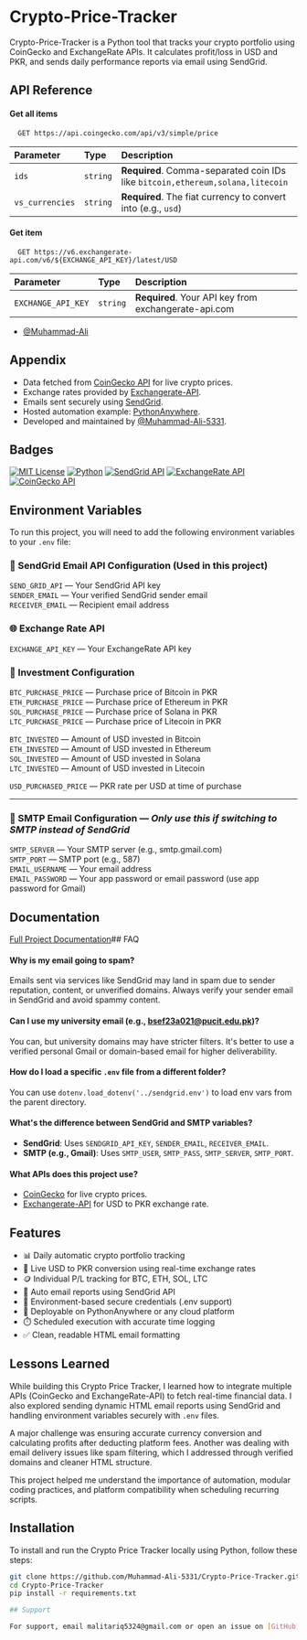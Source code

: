 
# Crypto-Price-Tracker

Crypto-Price-Tracker is a Python tool that tracks your crypto portfolio using CoinGecko and ExchangeRate APIs. It calculates profit/loss in USD and PKR, and sends daily performance reports via email using SendGrid.

## API Reference

#### Get all items

```http
  GET https://api.coingecko.com/api/v3/simple/price
```

| Parameter       | Type     | Description                                                                 |
| :-------------- | :------- | :-------------------------------------------------------------------------- |
| `ids`           | `string` | **Required**. Comma-separated coin IDs like `bitcoin,ethereum,solana,litecoin` |
| `vs_currencies` | `string` | **Required**. The fiat currency to convert into (e.g., `usd`)              |

#### Get item

```http
  GET https://v6.exchangerate-api.com/v6/${EXCHANGE_API_KEY}/latest/USD
```

| Parameter          | Type     | Description                              |
| :----------------- | :------- | :--------------------------------------- |
| `EXCHANGE_API_KEY` | `string` | **Required**. Your API key from exchangerate-api.com |## Authors

- [@Muhammad-Ali](https://github.com/Muhammad-Ali-5331)
## Appendix

- Data fetched from [CoinGecko API](https://www.coingecko.com/en/api) for live crypto prices.
- Exchange rates provided by [Exchangerate-API](https://www.exchangerate-api.com/).
- Emails sent securely using [SendGrid](https://sendgrid.com/).
- Hosted automation example: [PythonAnywhere](https://www.pythonanywhere.com/).
- Developed and maintained by [@Muhammad-Ali-5331](https://github.com/Muhammad-Ali-5331).
## Badges

[![MIT License](https://img.shields.io/badge/License-MIT-green.svg)](https://choosealicense.com/licenses/mit/)
[![Python](https://img.shields.io/badge/Python-3.10-blue.svg)](https://www.python.org/)
[![SendGrid API](https://img.shields.io/badge/Email-SendGrid-blue)](https://sendgrid.com/)
[![ExchangeRate API](https://img.shields.io/badge/API-ExchangeRate-purple)](https://www.exchangerate-api.com/)
[![CoinGecko API](https://img.shields.io/badge/API-CoinGecko-orange)](https://www.coingecko.com/en/api)
## Environment Variables

To run this project, you will need to add the following environment variables to your `.env` file:

### 🔐 SendGrid Email API Configuration (Used in this project)

`SEND_GRID_API` — Your SendGrid API key  
`SENDER_EMAIL` — Your verified SendGrid sender email  
`RECEIVER_EMAIL` — Recipient email address  

### 🌐 Exchange Rate API

`EXCHANGE_API_KEY` — Your ExchangeRate API key  

### 💸 Investment Configuration

`BTC_PURCHASE_PRICE` — Purchase price of Bitcoin in PKR  
`ETH_PURCHASE_PRICE` — Purchase price of Ethereum in PKR  
`SOL_PURCHASE_PRICE` — Purchase price of Solana in PKR  
`LTC_PURCHASE_PRICE` — Purchase price of Litecoin in PKR  

`BTC_INVESTED` — Amount of USD invested in Bitcoin  
`ETH_INVESTED` — Amount of USD invested in Ethereum  
`SOL_INVESTED` — Amount of USD invested in Solana  
`LTC_INVESTED` — Amount of USD invested in Litecoin  

`USD_PURCHASED_PRICE` — PKR rate per USD at time of purchase  

---

### 📨 SMTP Email Configuration — *Only use this if switching to SMTP instead of SendGrid*

`SMTP_SERVER` — Your SMTP server (e.g., smtp.gmail.com)  
`SMTP_PORT` — SMTP port (e.g., 587)  
`EMAIL_USERNAME` — Your email address  
`EMAIL_PASSWORD` — Your app password or email password (use app password for Gmail)
## Documentation

[Full Project Documentation](https://github.com/Muhammad-Ali-5331/Crypto-Price-Tracker#readme)## FAQ

#### Why is my email going to spam?
Emails sent via services like SendGrid may land in spam due to sender reputation, content, or unverified domains. Always verify your sender email in SendGrid and avoid spammy content.

#### Can I use my university email (e.g., bsef23a021@pucit.edu.pk)?
You can, but university domains may have stricter filters. It's better to use a verified personal Gmail or domain-based email for higher deliverability.

#### How do I load a specific `.env` file from a different folder?
You can use `dotenv.load_dotenv('../sendgrid.env')` to load env vars from the parent directory.

#### What's the difference between SendGrid and SMTP variables?
- **SendGrid**: Uses `SENDGRID_API_KEY`, `SENDER_EMAIL`, `RECEIVER_EMAIL`.
- **SMTP (e.g., Gmail)**: Uses `SMTP_USER`, `SMTP_PASS`, `SMTP_SERVER`, `SMTP_PORT`.

#### What APIs does this project use?
- [CoinGecko](https://www.coingecko.com/en/api) for live crypto prices.
- [Exchangerate-API](https://www.exchangerate-api.com/) for USD to PKR exchange rate.
## Features

- 📊 Daily automatic crypto portfolio tracking
- 💱 Live USD to PKR conversion using real-time exchange rates
- 🪙 Individual P/L tracking for BTC, ETH, SOL, LTC
- 📧 Auto email reports using SendGrid API
- 🔐 Environment-based secure credentials (.env support)
- 📁 Deployable on PythonAnywhere or any cloud platform
- ⏱️ Scheduled execution with accurate time logging
- ✅ Clean, readable HTML email formatting
## Lessons Learned

While building this Crypto Price Tracker, I learned how to integrate multiple APIs (CoinGecko and ExchangeRate-API) to fetch real-time financial data. I also explored sending dynamic HTML email reports using SendGrid and handling environment variables securely with `.env` files. 

A major challenge was ensuring accurate currency conversion and calculating profits after deducting platform fees. Another was dealing with email delivery issues like spam filtering, which I addressed through verified domains and cleaner HTML structure.

This project helped me understand the importance of automation, modular coding practices, and platform compatibility when scheduling recurring scripts.
## Installation

To install and run the Crypto Price Tracker locally using Python, follow these steps:

```bash
git clone https://github.com/Muhammad-Ali-5331/Crypto-Price-Tracker.git
cd Crypto-Price-Tracker
pip install -r requirements.txt

## Support

For support, email malitariq5324@gmail.com or open an issue on [GitHub](https://github.com/Muhammad-Ali-5331/Crypto-Price-Tracker/issues).
